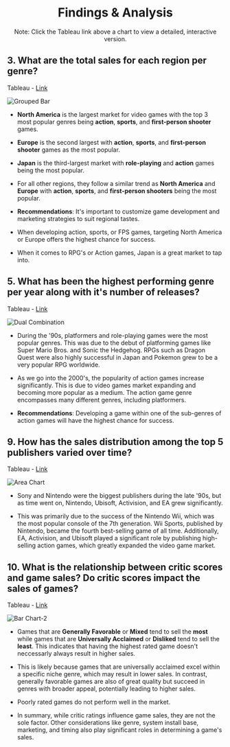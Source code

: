 <h1 align="center">Findings & Analysis</h1>



<p align="center">Note: Click the Tableau link above a chart to view a detailed, interactive version.</p> 

## 3. What are the total sales for each region per genre?

Tableau - [Link](https://public.tableau.com/views/Workbook1VideoGamesProject_17181999320180/GroupedBar?:language=en-US&:sid=&:display_count=n&:origin=viz_share_link)

![Grouped Bar](https://github.com/user-attachments/assets/847592c5-6837-40b2-a0cb-9f0c7115d118)


- **North America** is the largest market for video games with the top 3 most popular genres being **action**, **sports**, and **first-person shooter** games.

- **Europe** is the second largest with **action**, **sports**, and **first-person shooter** games as the most popular.

- **Japan** is the third-largest market with **role-playing** and **action** games being the most popular.

- For all other regions, they follow a similar trend as **North America** and **Europe** with **action**, **sports**, and **first-person shooters** being the most popular.


- **Recommendations**: It's important to customize game development and marketing strategies to suit regional tastes.
- When developing action, sports, or FPS games, targeting North America or Europe offers the highest chance for success.
- When it comes to RPG's or Action games, Japan is a great market to tap into.

## 5. What has been the highest performing genre per year along with it's number of releases?

Tableau - [Link](https://public.tableau.com/views/Workbook1VideoGamesProject_17181999320180/DualCombination?:language=en-US&:sid=&:display_count=n&:origin=viz_share_link)

![Dual Combination](https://github.com/user-attachments/assets/90065e58-ec60-426c-bc7b-224a32128cc8)


- During the '90s, platformers and role-playing games were the most popular genres. This was due to the debut of platforming games like Super Mario Bros. and Sonic the Hedgehog. RPGs such as Dragon Quest were also highly successful in Japan and Pokemon grew to be a very popular RPG worldwide.

- As we go into the 2000's, the popularity of action games increase significantly. This is due to video games market expanding and becoming more popular as a medium. The action game genre encompasses many different genres, including platformers.

- **Recommendations**: Developing a game within one of the sub-genres of action games will have the highest chance for success.


## 9. How has the sales distribution among the top 5 publishers varied over time?

Tableau - [Link](https://public.tableau.com/views/Workbook1VideoGamesProject_17181999320180/AreaChart?:language=en-US&:sid=&:display_count=n&:origin=viz_share_link)

![Area Chart](https://github.com/rml-lee/MYSQL-Tableau-Video-Games-Project/assets/160198611/e7ab02a8-01b2-4d1c-89f7-1b43f1cc96bc)

- Sony and Nintendo were the biggest publishers during the late '90s, but as time went on, Nintendo, Ubisoft, Activision, and EA grew significantly.
  
- This was primarily due to the success of the Nintendo Wii, which was the most popular console of the 7th generation. Wii Sports, published by Nintendo, became the fourth best-selling game of all time. Additionally, EA, Activision, and Ubisoft played a significant role by publishing high-selling action games, which greatly expanded the video game market.

## 10. What is the relationship between critic scores and game sales? Do critic scores impact the sales of games?

Tableau - [Link](https://public.tableau.com/views/Workbook1VideoGamesProject_17181999320180/BarChart?:language=en-US&:sid=&:redirect=auth&:display_count=n&:origin=viz_share_link)

![Bar Chart-2](https://github.com/user-attachments/assets/cdbd8cc4-ebeb-46f7-8ab8-dee68ff71c8f)

- Games that are **Generally Favorable** or **Mixed** tend to sell the **most** while games that are **Universally Acclaimed** or **Disliked** tend to sell the **least**. This indicates that having the highest rated game doesn't neccessarly always result in higher sales.
  
- This is likely because games that are universally acclaimed excel within a specific niche genre, which may result in lower sales. In contrast, generally favorable games are also of great quality but succeed in genres with broader appeal, potentially leading to higher sales.
  
- Poorly rated games do not perform well in the market.

- In summary, while critic ratings influence game sales, they are not the sole factor. Other considerations like genre, system install base, marketing, and timing also play significant roles in determining a game's sales.


